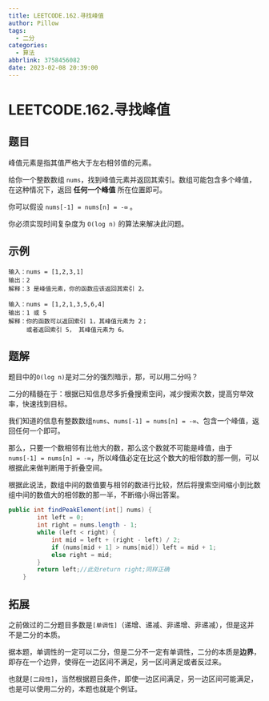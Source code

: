 ```yaml
---
title: LEETCODE.162.寻找峰值
author: Pillow
tags:
  - 二分
categories:
  - 算法
abbrlink: 3758456082
date: 2023-02-08 20:39:00
---
```

# LEETCODE.162.寻找峰值

## 题目

峰值元素是指其值严格大于左右相邻值的元素。

给你一个整数数组 `nums`，找到峰值元素并返回其索引。数组可能包含多个峰值，在这种情况下，返回 **任何一个峰值** 所在位置即可。

你可以假设 `nums[-1] = nums[n] = -∞` 。

你必须实现时间复杂度为 `O(log n)` 的算法来解决此问题。

## 示例

~~~
输入：nums = [1,2,3,1]
输出：2
解释：3 是峰值元素，你的函数应该返回其索引 2。
~~~

~~~
输入：nums = [1,2,1,3,5,6,4]
输出：1 或 5 
解释：你的函数可以返回索引 1，其峰值元素为 2；
     或者返回索引 5， 其峰值元素为 6。
~~~



## 题解

题目中的`O(log n)`是对二分的强烈暗示，那，可以用二分吗？

二分的精髓在于：根据已知信息尽多折叠搜索空间，减少搜索次数，提高穷举效率，快速找到目标。

我们知道的信息有整数数组`nums`、`nums[-1] = nums[n] = -∞`、包含一个峰值，返回任何一个即可。

那么，只要一个数相邻有比他大的数，那么这个数就不可能是峰值，由于`nums[-1] = nums[n] = -∞`，所以峰值必定在比这个数大的相邻数的那一侧，可以根据此来做判断用于折叠空间。

根据此说法，数组中间的数值要与相邻的数进行比较，然后将搜索空间缩小到比数组中间的数值大的相邻数的那一半，不断缩小得出答案。

~~~Java
public int findPeakElement(int[] nums) {
        int left = 0;
        int right = nums.length - 1;
        while (left < right) {
            int mid = left + (right - left) / 2;
            if (nums[mid + 1] > nums[mid]) left = mid + 1;
            else right = mid;
        }
        return left;//此处return right;同样正确
    }
~~~



## 拓展

之前做过的二分题目多数是`[单调性]`（递增、递减、非递增、非递减），但是这并不是二分的本质。

据本题，单调性的一定可以二分，但是二分不一定有单调性，二分的本质是**边界**，即存在一个边界，使得在一边区间不满足，另一区间满足或者反过来。

也就是`[二段性]`，当然根据题目条件，即使一边区间满足，另一边区间可能满足，也是可以使用二分的，本题也就是个例证。